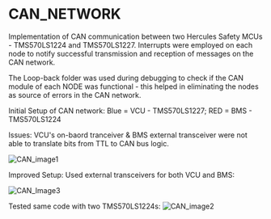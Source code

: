 # CAN_NETWORK
Implementation of CAN communication between two Hercules Safety MCUs - TMS570LS1224 and TMS570LS1227. Interrupts were employed on each node to notify successful transmission and reception of messages on the CAN network. 

The Loop-back folder was used during debugging to check if the CAN module of each NODE was functional - this helped in eliminating the nodes as source of errors in the CAN network. 

Initial Setup of CAN network: Blue = VCU - TMS570LS1227; RED = BMS - TMS570LS1224 

  Issues: VCU's on-baord tranceiver & BMS external transceiver were not able to translate bits from TTL to CAN bus logic.
  
![CAN_image1](https://user-images.githubusercontent.com/33042545/68287322-640d0e80-0037-11ea-99e4-64212b4508d0.jpg)

Improved Setup: Used external transceivers for both VCU and BMS: 
 
 ![CAN_Image3](https://user-images.githubusercontent.com/33042545/68286984-d6312380-0036-11ea-81a1-f03fc3cc43eb.jpg)
 
 
Tested same code with two TMS570LS1224s:
  ![CAN_image2](https://user-images.githubusercontent.com/33042545/68287107-0aa4df80-0037-11ea-8e69-27d1713e73ad.jpg)


